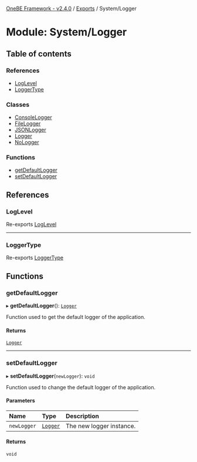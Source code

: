 [OneBE Framework - v2.4.0](../README.md) / [Exports](../modules.md) / System/Logger

# Module: System/Logger

## Table of contents

### References

- [LogLevel](System_Logger.md#loglevel)
- [LoggerType](System_Logger.md#loggertype)

### Classes

- [ConsoleLogger](../classes/System_Logger.ConsoleLogger.md)
- [FileLogger](../classes/System_Logger.FileLogger.md)
- [JSONLogger](../classes/System_Logger.JSONLogger.md)
- [Logger](../classes/System_Logger.Logger.md)
- [NoLogger](../classes/System_Logger.NoLogger.md)

### Functions

- [getDefaultLogger](System_Logger.md#getdefaultlogger)
- [setDefaultLogger](System_Logger.md#setdefaultlogger)

## References

### LogLevel

Re-exports [LogLevel](../enums/System_LogLevel.LogLevel.md)

___

### LoggerType

Re-exports [LoggerType](../enums/System_LoggerType.LoggerType.md)

## Functions

### getDefaultLogger

▸ **getDefaultLogger**(): [`Logger`](../classes/System_Logger.Logger.md)

Function used to get the default logger of the application.

#### Returns

[`Logger`](../classes/System_Logger.Logger.md)

___

### setDefaultLogger

▸ **setDefaultLogger**(`newLogger`): `void`

Function used to change the default logger of the application.

#### Parameters

| Name | Type | Description |
| :------ | :------ | :------ |
| `newLogger` | [`Logger`](../classes/System_Logger.Logger.md) | The new logger instance. |

#### Returns

`void`
